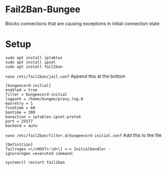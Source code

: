 # Fail2Ban-Bungee
Blocks connections that are causing exceptions in initial connection state

# Setup
```
sudo apt install iptables
sudo apt install ipset
sudo apt install fail2ban
```

`nano /etc/fail2ban/jail.conf`
Append this at the bottom
```
[bungeecord-initial]
enabled = true
filter = bungeecord-initial
logpath = /home/bungee/proxy.log.0
maxretry = 1
findtime = 60
bantime = 300
banaction = iptables-ipset-proto4
port = 25577
backend = auto
```

`nano /etc/fail2ban/filter.d/bungeecord-initial.conf`
Add this to the file

```
[Definition]
failregex =\/<HOST>:\d+\] <-> InitialHandler -
ignoreregex =executed command:
```

`systemctl restart fail2ban`
